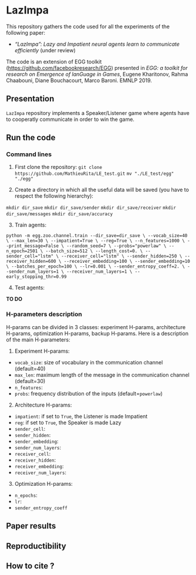 # LazImpa

This repository gathers the code used for all the experiments of the following paper:

- *“LazImpa”: Lazy and Impatient neural agents learn to communicate efficiently* (under review)

The code is an extension of EGG toolkit (https://github.com/facebookresearch/EGG) presented in *EGG: a toolkit for research on Emergence of lanGuage in Games*, Eugene Kharitonov, Rahma Chaabouni, Diane Bouchacourt, Marco Baroni. EMNLP 2019.

## Presentation

`LazImpa` repository implements a Speaker/Listener game where agents have to cooperatly communicate in order to win the game.

## Run the code

### Command lines

1. First clone the repository:
`git clone https://github.com/MathieuRita/LE_test.git`
`mv "./LE_test/egg" "./egg"`

2. Create a directory in which all the useful data will be saved (you have to respect the following hierarchy):

`mkdir dir_save`
`mkdir dir_save/sender`
`mkdir dir_save/receiver`
`mkdir dir_save/messages`
`mkdir dir_save/accuracy`

3. Train agents:

`python -m egg.zoo.channel.train --dir_save=dir_save \
                                                                  --vocab_size=40 \
                                                                  --max_len=30 \
                                                                  --impatient=True \
                                                                  --reg=True \
                                                                  --n_features=1000 \
                                                                  --print_message=False \
                                                                  --random_seed=7 \
                                                                  --probs="powerlaw" \
                                                                  --n_epoch=2501 \
                                                                  --batch_size=512 \
                                                                  --length_cost=0. \
                                                                  --sender_cell="lstm" \
                                                                  --receiver_cell="lstm" \
                                                                  --sender_hidden=250 \
                                                                  --receiver_hidden=600 \
                                                                  --receiver_embedding=100 \
                                                                  --sender_embedding=10 \
                                                                  --batches_per_epoch=100 \
                                                                  --lr=0.001 \
                                                                  --sender_entropy_coeff=2. \
                                                                  --sender_num_layers=1 \
                                                                  --receiver_num_layers=1 \
                                                                  --early_stopping_thr=0.99 `

4. Test agents:

**TO DO**

### H-parameters description

H-params can be divided in 3 classes: experiment H-params, architecture H-params, optimization H-params, backup H-params. Here is a description of the main H-parameters:

1. Experiment H-params:
- `vocab_size`: size of vocabulary in the communication channel (default=40)
- `max_len`: maximum length of the message in the communication channel (default=30)
- `n_features`:
- `probs`: frequency distribution of the inputs (default=`powerlaw`)

2. Architecture H-params:
- `impatient`: if set to `True`, the Listener is made Impatient
- `reg`: if set to `True`, the Speaker is made Lazy
- `sender_cell`:
- `sender_hidden`:
- `sender_embedding`:
- `sender_num_layers`:
- `receiver_cell`:
- `receiver_hidden`:
- `receiver_embedding`:
- `receiver_num_layers`:

3. Optimization H-params:
- `n_epochs`:
- `lr`:
- `sender_entropy_coeff`

## Paper results

## Reproductibility

## How to cite ?

